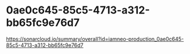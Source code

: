 # 0ae0c645-85c5-4713-a312-bb65fc9e76d7
https://sonarcloud.io/summary/overall?id=iamneo-production_0ae0c645-85c5-4713-a312-bb65fc9e76d7
